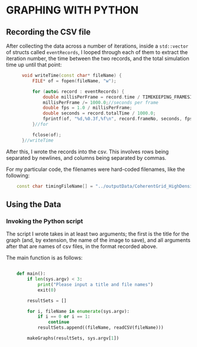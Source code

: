 GRAPHING WITH PYTHON
====================

## Recording the CSV file

After collecting the data across a number of iterations, inside a `std::vector` of structs called `eventRecords`, I looped through each of them to extract the iteration number, the time between the two records, and the total simulation time up until that point:

```C++
      void writeTime(const char* fileName) {
          FILE* of = fopen(fileName, "w");

          for (auto& record : eventRecords) {
              double millisPerFrame = record.time / TIMEKEEPING_FRAMESIZE;
              millisPerFrame /= 1000.0;//seconds per frame
              double fps = 1.0 / millisPerFrame;
              double seconds = record.totalTime / 1000.0;
              fprintf(of, "%d,%0.3f,%f\n", record.frameNo, seconds, fps);
          }//for

          fclose(of);
      }//writeTime
```

After this, I wrote the records into the csv. This involves rows being separated by newlines, and columns being separated by commas.

For my particular code, the filenames were hard-coded filenames, like the following:

```C++
    const char timingFileName[] = "../outputData/CoherentGrid_HighDensity_128.csv";
```

## Using the Data

### Invoking the Python script

The script I wrote takes in at least two arguments; the first is the title for the graph (and, by extension, the name of the image to save), and all arguments after that are names of csv files, in the format recorded above.

The main function is as follows:

```Python

    def main():
        if len(sys.argv) < 3:
            print("Please input a title and file names")
            exit(0)

        resultSets = []

        for i, fileName in enumerate(sys.argv):
            if i == 0 or i == 1:
                continue
            resultSets.append((fileName, readCSV(fileName)))

        makeGraphs(resultSets, sys.argv[1])

```
